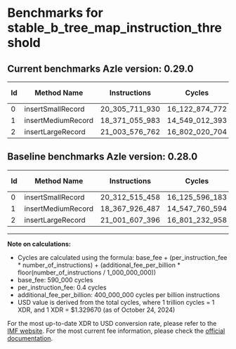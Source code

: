 # Benchmarks for stable_b_tree_map_instruction_threshold

## Current benchmarks Azle version: 0.29.0

| Id  | Method Name        | Instructions   | Cycles         | USD           | USD/Million Calls | Change                                |
| --- | ------------------ | -------------- | -------------- | ------------- | ----------------- | ------------------------------------- |
| 0   | insertSmallRecord  | 20_305_711_930 | 16_122_874_772 | $0.0214381029 | $21_438.10        | <font color="green">-6_803_528</font> |
| 1   | insertMediumRecord | 18_371_055_983 | 14_549_012_393 | $0.0193453853 | $19_345.38        | <font color="red">+3_129_496</font>   |
| 2   | insertLargeRecord  | 21_003_576_762 | 16_802_020_704 | $0.0223411429 | $22_341.14        | <font color="red">+1_969_366</font>   |

## Baseline benchmarks Azle version: 0.28.0

| Id  | Method Name        | Instructions   | Cycles         | USD           | USD/Million Calls |
| --- | ------------------ | -------------- | -------------- | ------------- | ----------------- |
| 0   | insertSmallRecord  | 20_312_515_458 | 16_125_596_183 | $0.0214417215 | $21_441.72        |
| 1   | insertMediumRecord | 18_367_926_487 | 14_547_760_594 | $0.0193437208 | $19_343.72        |
| 2   | insertLargeRecord  | 21_001_607_396 | 16_801_232_958 | $0.0223400954 | $22_340.09        |

---

**Note on calculations:**

- Cycles are calculated using the formula: base_fee + (per_instruction_fee \* number_of_instructions) + (additional_fee_per_billion \* floor(number_of_instructions / 1_000_000_000))
- base_fee: 590_000 cycles
- per_instruction_fee: 0.4 cycles
- additional_fee_per_billion: 400_000_000 cycles per billion instructions
- USD value is derived from the total cycles, where 1 trillion cycles = 1 XDR, and 1 XDR = $1.329670 (as of October 24, 2024)

For the most up-to-date XDR to USD conversion rate, please refer to the [IMF website](https://www.imf.org/external/np/fin/data/rms_sdrv.aspx).
For the most current fee information, please check the [official documentation](https://internetcomputer.org/docs/current/developer-docs/gas-cost#execution).
